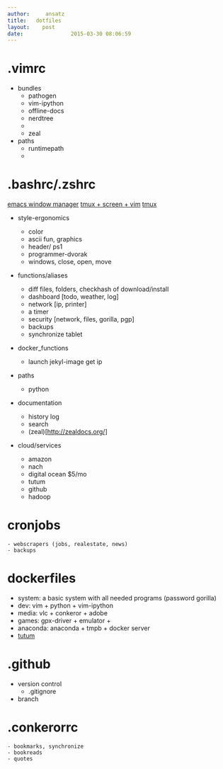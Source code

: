 ```yaml
---
author:     ansatz
title:	 dotfiles
layout:	   post
date:		 		2015-03-30 08:06:59
---
```


# .vimrc
- bundles
	- pathogen
	- vim-ipython
	- offline-docs 
	- nerdtree
	- <F3>
	- zeal
- paths
	- runtimepath
	- 

# 

# .bashrc/.zshrc
[emacs window manager](http://www.howardism.org/Technical/Emacs/new-window-manager.html)
[tmux + screen + vim](http://www.drbunsen.org/the-text-triumvirate/)
[tmux](http://learnxinyminutes.com/docs/tmux/)
- style-ergonomics
	- color
	- ascii fun, graphics
	- header/ ps1
	- programmer-dvorak
	- windows, close, open, move

- functions/aliases
	- diff files, folders, checkhash of download/install
	- dashboard [todo, weather, log]
	- network [ip, printer]
	- a timer
	- security [network, files, gorilla, pgp] 
	- backups
	- synchronize tablet

- docker_functions
	- launch jekyl-image get ip

- paths
	- python

- documentation
	- history log
	- search
	- (zeal)[http://zealdocs.org/]

- cloud/services
	- amazon
	- nach
	- digital ocean $5/mo
	- tutum
	- github
	- hadoop

# cronjobs
	- webscrapers (jobs, realestate, news)
	- backups


# dockerfiles
- system: a basic system with all needed programs (password gorilla)
- dev: vim + python + vim-ipython
- media: vlc + conkeror + adobe
- games: gpx-driver + emulator +
- anaconda: anaconda + tmpb + docker server
- [tutum](https://www.tutum.co/how/)


# .github
- version control
	- .gitignore
- branch
	

	 


# .conkerorrc
	- bookmarks, synchronize
	- bookreads
	- quotes
	 

